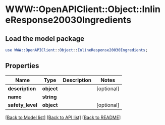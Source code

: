 # WWW::OpenAPIClient::Object::InlineResponse20030Ingredients

## Load the model package
```perl
use WWW::OpenAPIClient::Object::InlineResponse20030Ingredients;
```

## Properties
Name | Type | Description | Notes
------------ | ------------- | ------------- | -------------
**description** | **object** |  | [optional] 
**name** | **string** |  | 
**safety_level** | **object** |  | [optional] 

[[Back to Model list]](../README.md#documentation-for-models) [[Back to API list]](../README.md#documentation-for-api-endpoints) [[Back to README]](../README.md)


